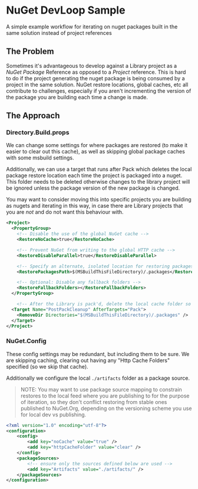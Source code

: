 # NuGet DevLoop Sample
A simple example workflow for iterating on nuget packages built in the same solution instead of project references

## The Problem
Sometimes it's advantageous to develop against a Library project as a _NuGet Package_ Reference as opposed to a _Project_ reference.  This is hard to do if the project generating the nuget package is being consumed by a project in the same solution.  NuGet restore locations, global caches, etc all contribute to challenges, especially if you aren't incrementing the version of the package you are building each time a change is made.

## The Approach

### Directory.Build.props

We can change some settings for where packages are restored (to make it easier to clear out this cache), as well as skipping global package caches with some msbuild settings.

Additionally, we can use a target that runs after Pack which deletes the local package restore location each time the project is packaged into a nuget.  This folder needs to be deleted otherwise changes to the library project will be ignored unless the package version of the new package is changed.

You may want to consider moving this into specific projects you are building as nugets and iterating in this way, in case there are Library projects that you are _not_ and do not want this behaviour with.

```xml
<Project>
  <PropertyGroup>
    <!-- Disable the use of the global NuGet cache -->
    <RestoreNoCache>true</RestoreNoCache>

    <!-- Prevent NuGet from writing to the global HTTP cache -->
    <RestoreDisableParallel>true</RestoreDisableParallel>

    <!-- Specify an alternate, isolated location for restoring packages -->
    <RestorePackagesPath>$(MSBuildThisFileDirectory)/.packages</RestorePackagesPath>

    <!-- Optional: Disable any fallback folders -->
    <RestoreFallbackFolders></RestoreFallbackFolders>
  </PropertyGroup>

    <!-- After the Library is pack'd, delete the local cache folder so the restore happens again with the new bits of the same version -->
  <Target Name="PostPackCleanup" AfterTargets="Pack">
    <RemoveDir Directories="$(MSBuildThisFileDirectory)/.packages" />
  </Target>
</Project>
```


### NuGet.Config

These config settings may be redundant, but including them to be sure.  We are skipping caching, clearing out having any "Http Cache Folders" specified (so we skip that cache).

Additionally we configure the local `./artifacts` folder as a package source.

> NOTE: You may want to use package source mapping to constrain restores to the local feed where you are publishing to for the purpose of iteration, so they don't conflict restoring from stable ones published to NuGet.Org, depending on the versioning scheme you use for local dev vs publishing.

```xml
<?xml version="1.0" encoding="utf-8"?>
<configuration>
	<config>
		<add key="noCache" value="true" />
		<add key="httpCacheFolder" value="clear" />
	</config>
	<packageSources>
		<!-- ensure only the sources defined below are used -->
		<add key="Artifacts" value="./artifacts/" />
	</packageSources>
</configuration>
```